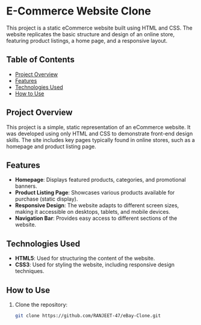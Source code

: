 # E-Commerce Website Clone

This project is a static eCommerce website built using HTML and CSS. The website replicates the basic structure and design of an online store, featuring product listings, a home page, and a responsive layout.

## Table of Contents

- [Project Overview](#project-overview)
- [Features](#features)
- [Technologies Used](#technologies-used)
- [How to Use](#how-to-use)

## Project Overview

This project is a simple, static representation of an eCommerce website. It was developed using only HTML and CSS to demonstrate front-end design skills. The site includes key pages typically found in online stores, such as a homepage and product listing page.

## Features

- **Homepage**: Displays featured products, categories, and promotional banners.
- **Product Listing Page**: Showcases various products available for purchase (static display).
- **Responsive Design**: The website adapts to different screen sizes, making it accessible on desktops, tablets, and mobile devices.
- **Navigation Bar**: Provides easy access to different sections of the website.

## Technologies Used

- **HTML5**: Used for structuring the content of the website.
- **CSS3**: Used for styling the website, including responsive design techniques.

## How to Use

1. Clone the repository:
   ```bash
   git clone https://github.com/RANJEET-47/eBay-Clone.git
